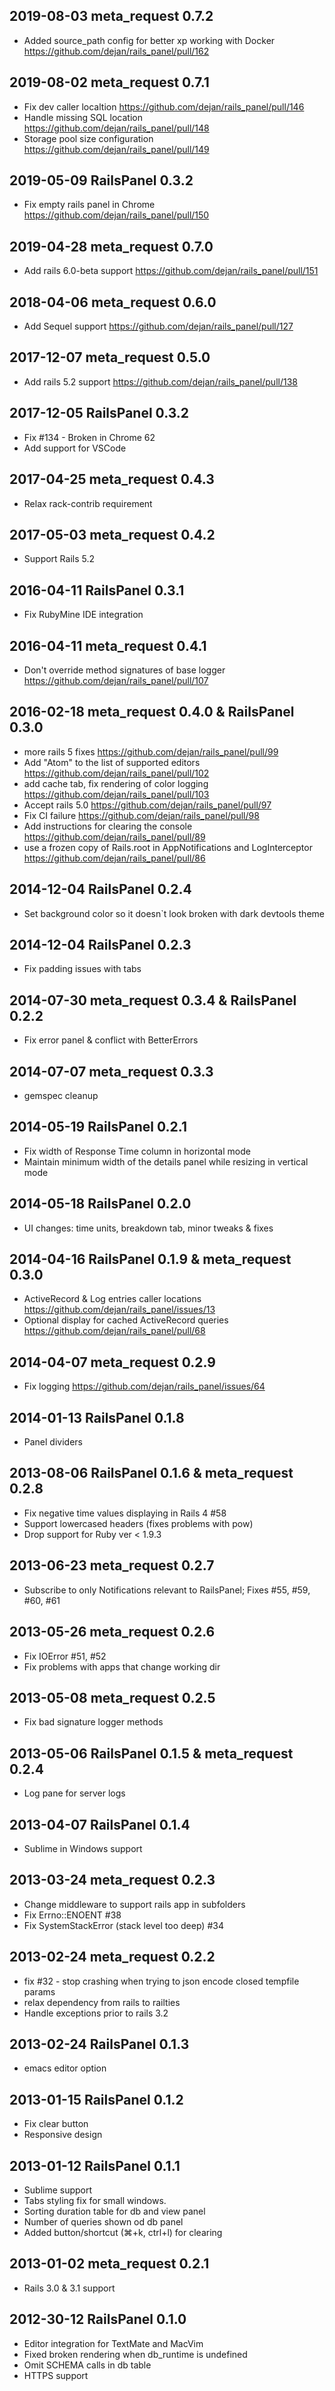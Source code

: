 ## 2019-08-03 meta_request 0.7.2
* Added source_path config for better xp working with Docker https://github.com/dejan/rails_panel/pull/162

## 2019-08-02 meta_request 0.7.1
* Fix dev caller localtion https://github.com/dejan/rails_panel/pull/146
* Handle missing SQL location https://github.com/dejan/rails_panel/pull/148
* Storage pool size configuration https://github.com/dejan/rails_panel/pull/149

## 2019-05-09 RailsPanel 0.3.2
* Fix empty rails panel in Chrome https://github.com/dejan/rails_panel/pull/150

## 2019-04-28 meta_request 0.7.0
* Add rails 6.0-beta support https://github.com/dejan/rails_panel/pull/151

## 2018-04-06 meta_request 0.6.0
* Add Sequel support https://github.com/dejan/rails_panel/pull/127

## 2017-12-07 meta_request 0.5.0
* Add rails 5.2 support https://github.com/dejan/rails_panel/pull/138

## 2017-12-05 RailsPanel 0.3.2
* Fix #134 - Broken in Chrome 62
* Add support for VSCode

## 2017-04-25 meta_request 0.4.3
* Relax rack-contrib requirement

## 2017-05-03 meta_request 0.4.2
* Support Rails 5.2

## 2016-04-11 RailsPanel 0.3.1
* Fix RubyMine IDE integration

## 2016-04-11 meta_request 0.4.1
* Don't override method signatures of base logger https://github.com/dejan/rails_panel/pull/107

## 2016-02-18 meta_request 0.4.0 & RailsPanel 0.3.0
* more rails 5 fixes https://github.com/dejan/rails_panel/pull/99
* Add "Atom" to the list of supported editors https://github.com/dejan/rails_panel/pull/102
* add cache tab, fix rendering of color logging https://github.com/dejan/rails_panel/pull/103
* Accept rails 5.0 https://github.com/dejan/rails_panel/pull/97
* Fix CI failure https://github.com/dejan/rails_panel/pull/98
* Add instructions for clearing the console https://github.com/dejan/rails_panel/pull/89
* use a frozen copy of Rails.root in AppNotifications and LogInterceptor https://github.com/dejan/rails_panel/pull/86

## 2014-12-04 RailsPanel 0.2.4
* Set background color so it doesn`t look broken with dark devtools theme

## 2014-12-04 RailsPanel 0.2.3
* Fix padding issues with tabs

## 2014-07-30 meta_request 0.3.4 & RailsPanel 0.2.2
* Fix error panel & conflict with BetterErrors

## 2014-07-07 meta_request 0.3.3
* gemspec cleanup

## 2014-05-19 RailsPanel 0.2.1
* Fix width of Response Time column in horizontal mode
* Maintain minimum width of the details panel while resizing in vertical mode

## 2014-05-18 RailsPanel 0.2.0
* UI changes: time units, breakdown tab, minor tweaks & fixes

## 2014-04-16 RailsPanel 0.1.9 & meta_request 0.3.0
* ActiveRecord & Log entries caller locations https://github.com/dejan/rails_panel/issues/13
* Optional display for cached ActiveRecord queries https://github.com/dejan/rails_panel/pull/68

## 2014-04-07 meta_request 0.2.9
* Fix logging https://github.com/dejan/rails_panel/issues/64

## 2014-01-13 RailsPanel 0.1.8
* Panel dividers

## 2013-08-06 RailsPanel 0.1.6 & meta_request 0.2.8
* Fix negative time values displaying in Rails 4 #58
* Support lowercased headers (fixes problems with pow)
* Drop support for Ruby ver < 1.9.3

## 2013-06-23 meta_request 0.2.7
* Subscribe to only Notifications relevant to RailsPanel; Fixes #55, #59, #60, #61

## 2013-05-26 meta_request 0.2.6
* Fix IOError #51, #52
* Fix problems with apps that change working dir

## 2013-05-08 meta_request 0.2.5
* Fix bad signature logger methods

## 2013-05-06 RailsPanel 0.1.5 & meta_request 0.2.4
* Log pane for server logs

## 2013-04-07 RailsPanel 0.1.4
* Sublime in Windows support

## 2013-03-24 meta_request 0.2.3
* Change middleware to support rails app in subfolders
* Fix Errno::ENOENT #38
* Fix SystemStackError (stack level too deep) #34

## 2013-02-24 meta_request 0.2.2
* fix #32 - stop crashing when trying to json encode closed tempfile params
* relax dependency from rails to railties
* Handle exceptions prior to rails 3.2

## 2013-02-24 RailsPanel 0.1.3
* emacs editor option

## 2013-01-15 RailsPanel 0.1.2
* Fix clear button
* Responsive design

## 2013-01-12 RailsPanel 0.1.1
* Sublime support
* Tabs styling fix for small windows.
* Sorting duration table for db and view panel
* Number of queries shown od db panel
* Added button/shortcut (⌘+k, ctrl+l) for clearing

## 2013-01-02 meta_request 0.2.1
* Rails 3.0 & 3.1 support

## 2012-30-12 RailsPanel 0.1.0
* Editor integration for TextMate and MacVim
* Fixed broken rendering when db_runtime is undefined
* Omit SCHEMA calls in db table
* HTTPS support
